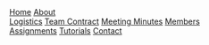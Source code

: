 <head>
<link rel="stylesheet" href="../myStyles.css">
</head>

<div class="top-navbar">
  <a href="../index.html">Home</a>
  <a href="../about.html" class="drop-button">About</a>
    <div class="drop-menu">
      <a href="../about.html">Logistics</a>
      <a href="../about.html">Team Contract</a>
      <a href="../about.html">Meeting Minutes</a>
      <a href="../about.html">Members</a>
    </div>
  <a href="../assignments.html" class="current">Assignments</a>
  <a href="../tutorials.html">Tutorials</a>
  <a href="../contact.html">Contact</a>
</div>
